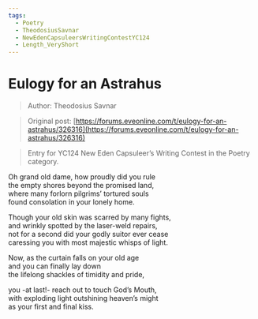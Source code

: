 ```yaml
---
tags:
  - Poetry
  - TheodosiusSavnar
  - NewEdenCapsuleersWritingContestYC124
  - Length_VeryShort
---
```


# Eulogy for an Astrahus

> Author: Theodosius Savnar

> Original post: [https://forums.eveonline.com/t/eulogy-for-an-astrahus/326316](https://forums.eveonline.com/t/eulogy-for-an-astrahus/326316)

> Entry for YC124 New Eden Capsuleer’s Writing Contest in the Poetry category.


Oh grand old dame, how proudly did you rule<br>
the empty shores beyond the promised land,<br>
where many forlorn pilgrims’ tortured souls<br>
found consolation in your lonely home.<br>

Though your old skin was scarred by many fights,<br>
and wrinkly spotted by the laser-weld repairs,<br>
not for a second did your godly suitor ever cease<br>
caressing you with most majestic whisps of light.<br>

Now, as the curtain falls on your old age<br>
and you can finally lay down<br>
the lifelong shackles of timidity and pride,<br>

you -at last!- reach out to touch God’s Mouth,<br>
with exploding light outshining heaven’s might<br>
as your first and final kiss.<br>
